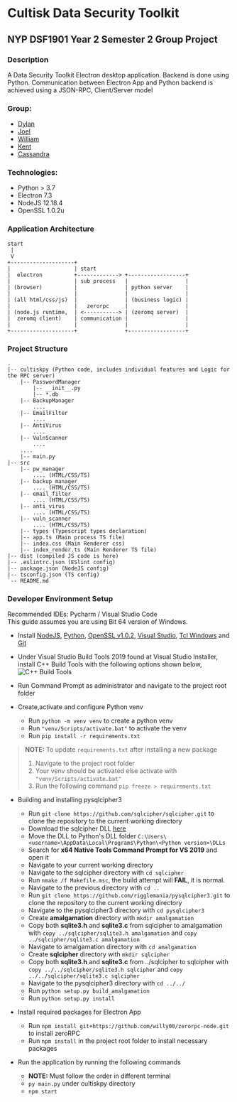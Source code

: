 # Cultisk Data Security Toolkit

## NYP DSF1901 Year 2 Semester 2 Group Project

### Description

A Data Security Toolkit Electron desktop application.
Backend is done using Python. 
Communication between Electron App and Python backend is achieved using a JSON-RPC, Client/Server model

### Group:

* [Dylan](https://github.com/Dylan-Liew)
* [Joel](https://github.com/j041)
* [William](https://github.com/willy00)
* [Kent](https://github.com/kentlow2002)
* [Cassandra](https://github.com/Cassandra-Fu)

### Technologies:
* Python > 3.7
* Electron 7.3
* NodeJS 12.18.4
* OpenSSL 1.0.2u

### Application Architecture

```text
start
 | 
 V 
+--------------------+
|                    | start
|  electron          +-------------> +------------------+
|                    | sub process   |                  |
| (browser)          |               | python server    |
|                    |               |                  |
| (all html/css/js)  |               | (business logic) |
|                    |   zerorpc     |                  |
| (node.js runtime,  | <-----------> | (zeromq server)  |
|  zeromq client)    | communication |                  |
|                    |               |                  |
+--------------------+               +------------------+
```

### Project Structure

```text
.
|-- cultiskpy (Python code, includes individual features and Logic for the RPC server)
    |-- PasswordManager 
        |-- __init__.py 
        |-- *.db 
    |-- BackupManager
        ....
    |-- EmailFilter
        ....
    |-- AntiVirus
        ....
    |-- VulnScanner 
        ....
    ....
    |-- main.py
|-- src 
    |-- pw_manager 
        .... (HTML/CSS/TS)
    |-- backup_manager
        .... (HTML/CSS/TS)
    |-- email_filter
        .... (HTML/CSS/TS)
    |-- anti_virus
        .... (HTML/CSS/TS)
    |-- vuln_scanner
        .... (HTML/CSS/TS)
    |-- types (Typescript types declaration)
    |-- app.ts (Main process TS file)
    |-- index.css (Main Renderer css)
    |-- index_render.ts (Main Renderer TS file)
|-- dist (compiled JS code is here)
|-- .eslintrc.json (ESlint config)
|-- package.json (NodeJS config)
|-- tsconfig.json (TS config)
`-- README.md
```

### Developer Environment Setup
Recommended IDEs: Pycharm / Visual Studio Code  
This guide assumes you are using Bit 64 version of Windows.

* Install [NodeJS](https://nodejs.org/en/download/), 
  [Python](https://www.python.org/downloads/), 
  [OpenSSL v1.0.2](https://web.archive.org/web/20200427093430/https://slproweb.com/download/Win64OpenSSL-1_0_2u.exe), 
  [Visual Studio](https://visualstudio.microsoft.com/thank-you-downloading-visual-studio/?sku=BuildTools&rel=16),
  [Tcl Windows](https://www.activestate.com/products/activetcl/downloads/) and
  [Git](https://git-scm.com/downloads)
  
* Under Visual Studio Build Tools 2019 found at Visual Studio Installer, install C++ Build Tools with the following options shown below, 
![C++ Build Tools](https://i.imgur.com/MpTLz3p.png)
* Run Command Prompt as administrator and navigate to the project root folder
* Create,activate and configure Python venv
  * Run `python -m venv venv` to create a python venv
  * Run `"venv/Scripts/activate.bat"` to activate the venv
  * Run `pip install -r requirements.txt` 
> **NOTE:** To update `requirements.txt` after installing a new package
> 1. Navigate to the project root folder 
> 2. Your venv should be activated else activate with `"venv/Scripts/activate.bat"`
> 3. Run the following command `pip freeze > requirements.txt`
  * Building and installing pysqlcipher3
    * Run `git clone https://github.com/sqlcipher/sqlcipher.git` to clone the repository to the current working directory
    * Download the sqlcipher DLL [here](https://1drv.ms/u/s!AtgS340NL-Ukh58UFgmOuQKEEs2P-A?e=pgAjE3)
    * Move the DLL to Python's DLL folder
      `C:\Users\<username>\AppData\Local\Programs\Python\<Python version>\DLLs`
    * Search for **x64 Native Tools Command Prompt for VS 2019** and open it
    * Navigate to your current working directory 
    * Navigate to the sqlcipher directory with `cd sqlcipher` 
    * Run `nmake /f Makefile.msc`, the build attempt will **FAIL**, it is normal.
    * Navigate to the previous directory with `cd ..` 
    * Run `git clone https://github.com/rigglemania/pysqlcipher3.git` to clone the repository to the current working directory
    * Navigate to the pysqlcipher3 directory with `cd pysqlcipher3` 
    * Create **amalgamation** directory with `mkdir amalgamation`
    * Copy both **sqlite3.h** and **sqlite3.c** from sqlcipher to amalgamation with `copy ../sqlcipher/sqlite3.h amalgamation` and `copy ../sqlcipher/sqlite3.c amalgamation`
    * Navigate to amalgamation directory with `cd amalgamation`
    * Create **sqlcipher** directory with `mkdir sqlcipher`
    * Copy both **sqlite3.h** and **sqlite3.c** from ../sqlcipher to sqlcipher with `copy ../../sqlcipher/sqlite3.h sqlcipher` and `copy ../../sqlcipher/sqlite3.c sqlcipher`
    * Navigate to the pysqlcipher3 directory with `cd ../../`
    * Run `python setup.py build_amalgamation`
    * Run `python setup.py install`
    
* Install required packages for Electron App
  * Run `npm install git+https://github.com/willy00/zerorpc-node.git` to install zeroRPC
  * Run `npm install` in the project root folder to install necessary packages
  
* Run the application by running the following commands
  * **NOTE:** Must follow the order in different terminal
  * `py main.py` under cultiskpy directory
  * `npm start`

